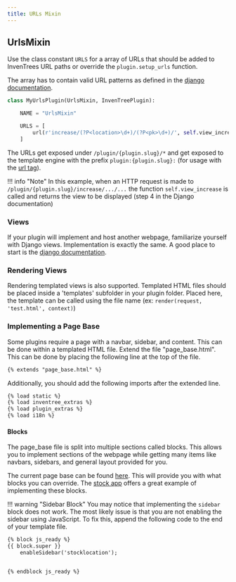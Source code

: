 ```yaml
---
title: URLs Mixin
---
```


## UrlsMixin

Use the class constant `URLS` for a array of URLs that should be added to InvenTrees URL paths or override the `plugin.setup_urls` function.

The array has to contain valid URL patterns as defined in the [django documentation](https://docs.djangoproject.com/en/stable/topics/http/urls/).

``` python
class MyUrlsPlugin(UrlsMixin, InvenTreePlugin):

    NAME = "UrlsMixin"

    URLS = [
        url(r'increase/(?P<location>\d+)/(?P<pk>\d+)/', self.view_increase, name='increase-level'),
    ]
```

The URLs get exposed under `/plugin/{plugin.slug}/*` and get exposed to the template engine with the prefix `plugin:{plugin.slug}:` (for usage with the [url tag](https://docs.djangoproject.com/en/stable/ref/templates/builtins/#url)).

!!! info "Note"
    In this example, when an HTTP request is made to `/plugin/{plugin.slug}/increase/.../...` the function `self.view_increase` is called and returns the view to be displayed (step 4 in the Django documentation)

### Views
If your plugin will implement and host another webpage, familiarize yourself with Django views. Implementation is exactly the same.
A good place to start is the [django documentation](https://docs.djangoproject.com/en/4.2/topics/http/views/).

### Rendering Views
Rendering templated views is also supported. Templated HTML files should be placed inside a 'templates' subfolder in your plugin folder.
Placed here, the template can be called using the file name (ex: `render(request, 'test.html', context)`)

### Implementing a Page Base
Some plugins require a page with a navbar, sidebar, and content.
This can be done within a templated HTML file. Extend the file "page_base.html". This can be done by placing the following line at the top of the file.
``` HTML
{% extends "page_base.html" %}
```

Additionally, you should add the following imports after the extended line.
``` HTML
{% load static %}
{% load inventree_extras %}
{% load plugin_extras %}
{% load i18n %}
```

#### Blocks
The page_base file is split into multiple sections called blocks. This allows you to implement sections of the webpage while getting many items like navbars, sidebars, and general layout provided for you.

The current page base can be found [here](https://github.com/inventree/InvenTree/blob/master/InvenTree/templates/page_base.html). This will provide you with what blocks you can override. The [stock app](https://github.com/inventree/InvenTree/tree/master/InvenTree/stock) offers a great example of implementing these blocks.

!!! warning "Sidebar Block"
    You may notice that implementing the `sidebar` block does not work. The most likely issue is that you are not enabling the sidebar using JavaScript. To fix this, append the following code to the end of your template file.
``` HTML
{% block js_ready %}
{{ block.super }}
    enableSidebar('stocklocation');


{% endblock js_ready %}
```
